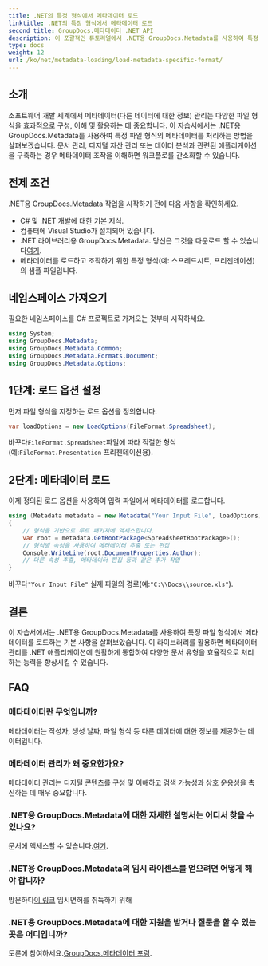 ```yaml
---
title: .NET의 특정 형식에서 메타데이터 로드
linktitle: .NET의 특정 형식에서 메타데이터 로드
second_title: GroupDocs.메타데이터 .NET API
description: 이 포괄적인 튜토리얼에서 .NET용 GroupDocs.Metadata를 사용하여 특정 파일 형식에서 메타데이터를 로드하는 방법을 알아보세요.
type: docs
weight: 12
url: /ko/net/metadata-loading/load-metadata-specific-format/
---
```

## 소개
소프트웨어 개발 세계에서 메타데이터(다른 데이터에 대한 정보) 관리는 다양한 파일 형식을 효과적으로 구성, 이해 및 활용하는 데 중요합니다. 이 자습서에서는 .NET용 GroupDocs.Metadata를 사용하여 특정 파일 형식의 메타데이터를 처리하는 방법을 살펴보겠습니다. 문서 관리, 디지털 자산 관리 또는 데이터 분석과 관련된 애플리케이션을 구축하는 경우 메타데이터 조작을 이해하면 워크플로를 간소화할 수 있습니다.
## 전제 조건
.NET용 GroupDocs.Metadata 작업을 시작하기 전에 다음 사항을 확인하세요.
- C# 및 .NET 개발에 대한 기본 지식.
- 컴퓨터에 Visual Studio가 설치되어 있습니다.
-  .NET 라이브러리용 GroupDocs.Metadata. 당신은 그것을 다운로드 할 수 있습니다[여기](https://releases.groupdocs.com/metadata/net/).
- 메타데이터를 로드하고 조작하기 위한 특정 형식(예: 스프레드시트, 프리젠테이션)의 샘플 파일입니다.

## 네임스페이스 가져오기
필요한 네임스페이스를 C# 프로젝트로 가져오는 것부터 시작하세요.
```csharp
using System;
using GroupDocs.Metadata;
using GroupDocs.Metadata.Common;
using GroupDocs.Metadata.Formats.Document;
using GroupDocs.Metadata.Options;
```

## 1단계: 로드 옵션 설정
먼저 파일 형식을 지정하는 로드 옵션을 정의합니다.
```csharp
var loadOptions = new LoadOptions(FileFormat.Spreadsheet);
```
 바꾸다`FileFormat.Spreadsheet`파일에 따라 적절한 형식(예:`FileFormat.Presentation` 프리젠테이션용).
## 2단계: 메타데이터 로드
이제 정의된 로드 옵션을 사용하여 입력 파일에서 메타데이터를 로드합니다.
```csharp
using (Metadata metadata = new Metadata("Your Input File", loadOptions))
{
    // 형식을 기반으로 루트 패키지에 액세스합니다.
    var root = metadata.GetRootPackage<SpreadsheetRootPackage>();
    // 형식별 속성을 사용하여 메타데이터 추출 또는 편집
    Console.WriteLine(root.DocumentProperties.Author);
    // 다른 속성 추출, 메타데이터 편집 등과 같은 추가 작업
}
```
 바꾸다`"Your Input File"` 실제 파일의 경로(예:`"C:\\Docs\\source.xls"`).

## 결론
이 자습서에서는 .NET용 GroupDocs.Metadata를 사용하여 특정 파일 형식에서 메타데이터를 로드하는 기본 사항을 살펴보았습니다. 이 라이브러리를 활용하면 메타데이터 관리를 .NET 애플리케이션에 원활하게 통합하여 다양한 문서 유형을 효율적으로 처리하는 능력을 향상시킬 수 있습니다.

## FAQ
### 메타데이터란 무엇입니까?
메타데이터는 작성자, 생성 날짜, 파일 형식 등 다른 데이터에 대한 정보를 제공하는 데이터입니다.
### 메타데이터 관리가 왜 중요한가요?
메타데이터 관리는 디지털 콘텐츠를 구성 및 이해하고 검색 가능성과 상호 운용성을 촉진하는 데 매우 중요합니다.
### .NET용 GroupDocs.Metadata에 대한 자세한 설명서는 어디서 찾을 수 있나요?
 문서에 액세스할 수 있습니다.[여기](https://reference.groupdocs.com/metadata/net/).
### .NET용 GroupDocs.Metadata의 임시 라이센스를 얻으려면 어떻게 해야 합니까?
 방문하다[이 링크](https://purchase.groupdocs.com/temporary-license/) 임시면허를 취득하기 위해
### .NET용 GroupDocs.Metadata에 대한 지원을 받거나 질문을 할 수 있는 곳은 어디입니까?
 토론에 참여하세요.[GroupDocs.메타데이터 포럼](https://forum.groupdocs.com/c/metadata/14).
